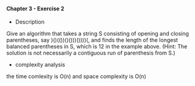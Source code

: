 #### Chapter 3 - Exercise 2
* Description

Give an algorithm that takes a string S consisting of opening and closing
parentheses, say )()(())()()))())))(, and finds the length of the longest balanced
parentheses in S, which is 12 in the example above. (Hint: The solution is not
necessarily a contiguous run of parenthesis from S.)

* complexity analysis
  
the time comlexity is O(n) and space complexity is O(n)
